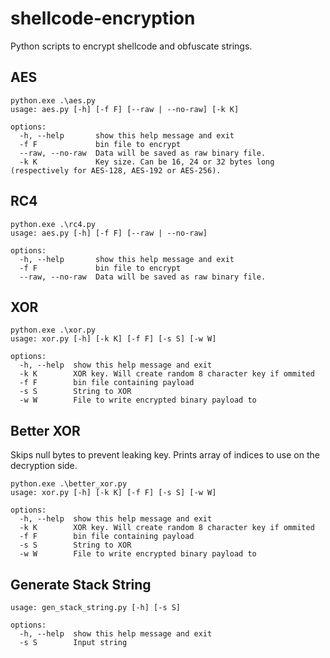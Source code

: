 # shellcode-encryption

Python scripts to encrypt shellcode and obfuscate strings.

## AES
```
python.exe .\aes.py
usage: aes.py [-h] [-f F] [--raw | --no-raw] [-k K]

options:
  -h, --help       show this help message and exit
  -f F             bin file to encrypt
  --raw, --no-raw  Data will be saved as raw binary file.
  -k K             Key size. Can be 16, 24 or 32 bytes long (respectively for AES-128, AES-192 or AES-256).
```

## RC4
```
python.exe .\rc4.py
usage: aes.py [-h] [-f F] [--raw | --no-raw]

options:
  -h, --help       show this help message and exit
  -f F             bin file to encrypt
  --raw, --no-raw  Data will be saved as raw binary file.
```

## XOR
```
python.exe .\xor.py
usage: xor.py [-h] [-k K] [-f F] [-s S] [-w W]

options:
  -h, --help  show this help message and exit
  -k K        XOR key. Will create random 8 character key if ommited
  -f F        bin file containing payload
  -s S        String to XOR
  -w W        File to write encrypted binary payload to
```

## Better XOR 
Skips null bytes to prevent leaking key. Prints array of indices to use on the decryption side.
```
python.exe .\better_xor.py
usage: xor.py [-h] [-k K] [-f F] [-s S] [-w W]

options:
  -h, --help  show this help message and exit
  -k K        XOR key. Will create random 8 character key if ommited
  -f F        bin file containing payload
  -s S        String to XOR
  -w W        File to write encrypted binary payload to
```

## Generate Stack String
```
usage: gen_stack_string.py [-h] [-s S]

options:
  -h, --help  show this help message and exit
  -s S        Input string
  ```
